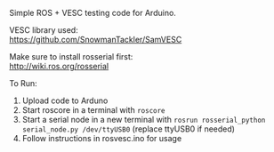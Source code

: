 Simple ROS + VESC testing code for Arduino. 
  
VESC library used:  
https://github.com/SnowmanTackler/SamVESC  
  
Make sure to install rosserial first:  
http://wiki.ros.org/rosserial

To Run:  
1. Upload code to Arduno  
2. Start roscore in a terminal with `roscore`  
3. Start a serial node in a new terminal with `rosrun rosserial_python serial_node.py /dev/ttyUSB0` (replace ttyUSB0 if needed)  
4. Follow instructions in rosvesc.ino for usage  
